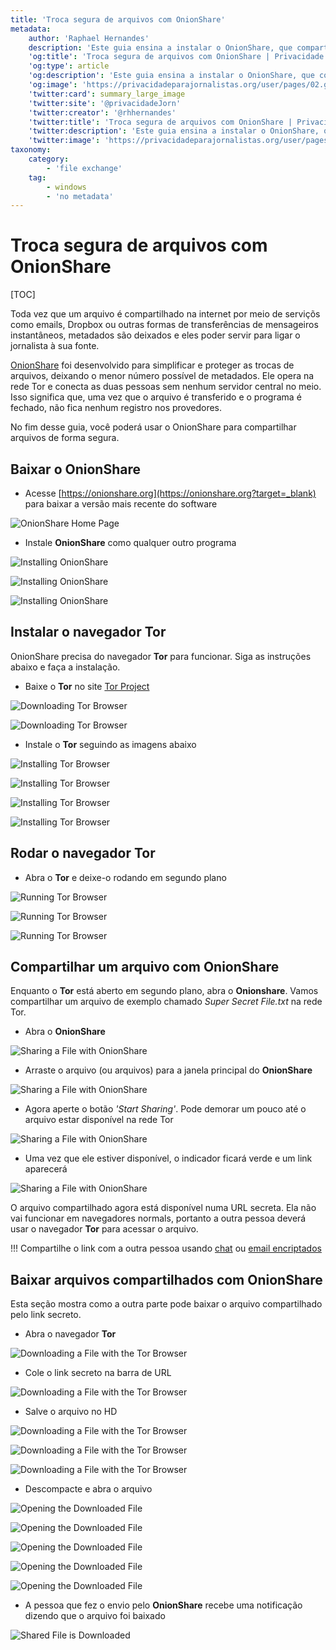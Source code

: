 ```yaml
---
title: 'Troca segura de arquivos com OnionShare'
metadata:
    author: 'Raphael Hernandes'
    description: 'Este guia ensina a instalar o OnionShare, que compartilha arquivos de maneira segura, sem deixar metadados'
    'og:title': 'Troca segura de arquivos com OnionShare | Privacidade para Jornalistas'
    'og:type': article
    'og:description': 'Este guia ensina a instalar o OnionShare, que compartilha arquivos de maneira segura, sem deixar metadados'
    'og:image': 'https://privacidadeparajornalistas.org/user/pages/02.guias/02.troca-segura-de-arquivos-com-OnionShare/tor-download-file-1.png'
    'twitter:card': summary_large_image
    'twitter:site': '@privacidadeJorn'
    'twitter:creator': '@rhhernandes'
    'twitter:title': 'Troca segura de arquivos com OnionShare | Privacidade para Jornalistas'
    'twitter:description': 'Este guia ensina a instalar o OnionShare, que compartilha arquivos de maneira segura, sem deixar metadados'
    'twitter:image': 'https://privacidadeparajornalistas.org/user/pages/02.guias/02.troca-segura-de-arquivos-com-OnionShare/tor-download-file-1.png'
taxonomy:
    category:
        - 'file exchange'
    tag:
        - windows
        - 'no metadata'
---
```


# Troca segura de arquivos com OnionShare

[TOC]

Toda vez que um arquivo é compartilhado na internet por meio de serviçõs como emails, Dropbox ou outras formas de transferências de mensageiros instantâneos, metadados são deixados e eles poder servir para ligar o jornalista à sua fonte.

[OnionShare](https://onionshare.org?target=_blank) foi desenvolvido para simplificar e proteger as trocas de arquivos, deixando o menor número possível de metadados. Ele opera na rede Tor e conecta as duas pessoas sem nenhum servidor central no meio. Isso significa que, uma vez que o arquivo é transferido e o programa é fechado, não fica nenhum registro nos provedores.

No fim desse guia, você poderá usar o OnionShare para compartilhar arquivos de forma segura. 

## Baixar o OnionShare

* Acesse [https://onionshare.org](https://onionshare.org?target=_blank) para baixar a versão mais recente do software

![OnionShare Home Page](download-onionshare.png?lightbox=1024&cropResize=600,600)

* Instale **OnionShare** como qualquer outro programa

![Installing OnionShare](install-onionshare-1.png?lightbox=1024&cropResize=600,600)

![Installing OnionShare](install-onionshare-2.png?lightbox=1024&cropResize=600,600)

![Installing OnionShare](install-onionshare-3.png?lightbox=1024&cropResize=600,600)

## Instalar o navegador Tor

OnionShare precisa do navegador **Tor** para funcionar. Siga as instruções abaixo e faça a instalação.

* Baixe o **Tor** no site [Tor Project](https://www.torproject.org/projects/torbrowser.html.en?target=_blank)

![Downloading Tor Browser](download-tor-browser-1.png?lightbox=1024&cropResize=600,600)

![Downloading Tor Browser](download-tor-browser-2.png?lightbox=1024&cropResize=600,600)

* Instale o **Tor** seguindo as imagens abaixo

![Installing Tor Browser](install-tor-browser-1.png?lightbox=1024&cropResize=600,600)

![Installing Tor Browser](install-tor-browser-2.png?lightbox=1024&cropResize=600,600)

![Installing Tor Browser](install-tor-browser-3.png?lightbox=1024&cropResize=600,600)

![Installing Tor Browser](install-tor-browser-4.png?lightbox=1024&cropResize=600,600)

## Rodar o navegador Tor

* Abra o **Tor** e deixe-o rodando em segundo plano

![Running Tor Browser](tor-connect-1.png?lightbox=1024&cropResize=600,600)

![Running Tor Browser](tor-connect-2.png?lightbox=1024&cropResize=600,600)

![Running Tor Browser](tor-connect-3.png?lightbox=1024&cropResize=600,600)

## Compartilhar um arquivo com OnionShare

Enquanto o **Tor** está aberto em segundo plano, abra o **Onionshare**. Vamos compartilhar um arquivo de exemplo chamado _Super Secret File.txt_ na rede Tor.

* Abra o **OnionShare**

![Sharing a File with OnionShare](onionshare-share-file-1.png?lightbox=1024&cropResize=600,600)

* Arraste o arquivo (ou arquivos) para a janela principal do **OnionShare**

![Sharing a File with OnionShare](onionshare-share-file-2.png?lightbox=1024&cropResize=600,600)

* Agora aperte o botão _'Start Sharing'_. Pode demorar um pouco até o arquivo estar disponível na rede Tor

![Sharing a File with OnionShare](onionshare-share-file-3.png?lightbox=1024&cropResize=600,600)

* Uma vez que ele estiver disponível, o indicador ficará verde e um link aparecerá

![Sharing a File with OnionShare](onionshare-share-file-4.png?lightbox=1024&cropResize=600,600)

O arquivo compartilhado agora está disponível numa URL secreta. Ela não vai funcionar em navegadores normals, portanto a outra pessoa deverá usar o navegador **Tor** para acessar o arquivo.

!!! Compartilhe o link com a outra pessoa usando [chat](https://privacidadeparajornalistas.org/guias#chat) ou [email encriptados](https://privacidadeparajornalistas.org/guias#seguranca-de-email)

## Baixar arquivos compartilhados com OnionShare

Esta seção mostra como a outra parte pode baixar o arquivo compartilhado pelo link secreto.

* Abra o navegador **Tor**

![Downloading a File with the Tor Browser](tor-download-file-1.png?lightbox=1024&cropResize=600,600)

* Cole o link secreto na barra de URL

![Downloading a File with the Tor Browser](tor-download-file-2.png?lightbox=1024&cropResize=600,600)

* Salve o arquivo no HD

![Downloading a File with the Tor Browser](tor-download-file-3.png?lightbox=1024&cropResize=600,600)

![Downloading a File with the Tor Browser](tor-download-file-4.png?lightbox=1024&cropResize=600,600)

![Downloading a File with the Tor Browser](tor-download-file-5.png?lightbox=1024&cropResize=600,600)

* Descompacte e abra o arquivo

![Opening the Downloaded File](tor-open-file-1.png?lightbox=1024&cropResize=600,600)

![Opening the Downloaded File](tor-open-file-2.png?lightbox=1024&cropResize=600,600)

![Opening the Downloaded File](tor-open-file-3.png?lightbox=1024&cropResize=600,600)

![Opening the Downloaded File](tor-open-file-4.png?lightbox=1024&cropResize=600,600)

![Opening the Downloaded File](tor-open-file-5.png?lightbox=1024&cropResize=600,600)

* A pessoa que fez o envio pelo **OnionShare** recebe uma notificação dizendo que o arquivo foi baixado

![Shared File is Downloaded](onionshare-share-file-finished.png?lightbox=1024&cropResize=600,600)
